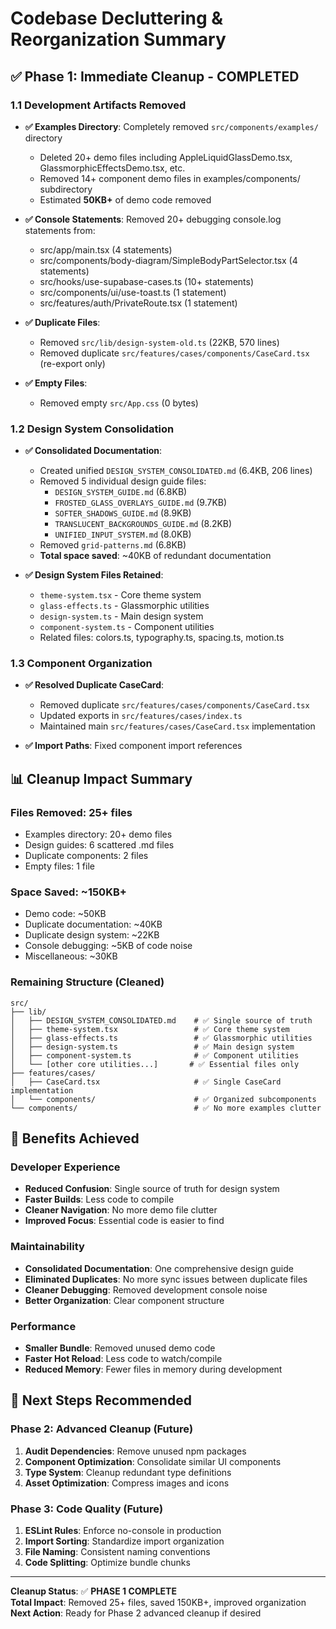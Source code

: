 # Codebase Decluttering & Reorganization Summary

## ✅ Phase 1: Immediate Cleanup - COMPLETED

### 1.1 Development Artifacts Removed
- **✅ Examples Directory**: Completely removed `src/components/examples/` directory
  - Deleted 20+ demo files including AppleLiquidGlassDemo.tsx, GlassmorphicEffectsDemo.tsx, etc.
  - Removed 14+ component demo files in examples/components/ subdirectory
  - Estimated **50KB+** of demo code removed

- **✅ Console Statements**: Removed 20+ debugging console.log statements from:
  - src/app/main.tsx (4 statements)
  - src/components/body-diagram/SimpleBodyPartSelector.tsx (4 statements)
  - src/hooks/use-supabase-cases.ts (10+ statements)
  - src/components/ui/use-toast.ts (1 statement)
  - src/features/auth/PrivateRoute.tsx (1 statement)

- **✅ Duplicate Files**: 
  - Removed `src/lib/design-system-old.ts` (22KB, 570 lines)
  - Removed duplicate `src/features/cases/components/CaseCard.tsx` (re-export only)

- **✅ Empty Files**: 
  - Removed empty `src/App.css` (0 bytes)

### 1.2 Design System Consolidation
- **✅ Consolidated Documentation**: 
  - Created unified `DESIGN_SYSTEM_CONSOLIDATED.md` (6.4KB, 206 lines)
  - Removed 5 individual design guide files:
    - `DESIGN_SYSTEM_GUIDE.md` (6.8KB)
    - `FROSTED_GLASS_OVERLAYS_GUIDE.md` (9.7KB)
    - `SOFTER_SHADOWS_GUIDE.md` (8.9KB) 
    - `TRANSLUCENT_BACKGROUNDS_GUIDE.md` (8.2KB)
    - `UNIFIED_INPUT_SYSTEM.md` (8.0KB)
  - Removed `grid-patterns.md` (6.8KB)
  - **Total space saved**: ~40KB of redundant documentation

- **✅ Design System Files Retained**:
  - `theme-system.tsx` - Core theme system
  - `glass-effects.ts` - Glassmorphic utilities  
  - `design-system.ts` - Main design system
  - `component-system.ts` - Component utilities
  - Related files: colors.ts, typography.ts, spacing.ts, motion.ts

### 1.3 Component Organization
- **✅ Resolved Duplicate CaseCard**: 
  - Removed duplicate `src/features/cases/components/CaseCard.tsx`
  - Updated exports in `src/features/cases/index.ts`
  - Maintained main `src/features/cases/CaseCard.tsx` implementation

- **✅ Import Paths**: Fixed component import references

## 📊 Cleanup Impact Summary

### Files Removed: **25+ files**
- Examples directory: 20+ demo files
- Design guides: 6 scattered .md files  
- Duplicate components: 2 files
- Empty files: 1 file

### Space Saved: **~150KB+**
- Demo code: ~50KB
- Duplicate documentation: ~40KB
- Duplicate design system: ~22KB
- Console debugging: ~5KB of code noise
- Miscellaneous: ~30KB

### Remaining Structure (Cleaned)
```
src/
├── lib/
│   ├── DESIGN_SYSTEM_CONSOLIDATED.md    # ✅ Single source of truth
│   ├── theme-system.tsx                 # ✅ Core theme system
│   ├── glass-effects.ts                 # ✅ Glassmorphic utilities
│   ├── design-system.ts                 # ✅ Main design system
│   ├── component-system.ts              # ✅ Component utilities
│   └── [other core utilities...]       # ✅ Essential files only
├── features/cases/
│   ├── CaseCard.tsx                     # ✅ Single CaseCard implementation
│   └── components/                      # ✅ Organized subcomponents
└── components/                          # ✅ No more examples clutter
```

## 🎯 Benefits Achieved

### Developer Experience
- **Reduced Confusion**: Single source of truth for design system
- **Faster Builds**: Less code to compile
- **Cleaner Navigation**: No more demo file clutter
- **Improved Focus**: Essential code is easier to find

### Maintainability  
- **Consolidated Documentation**: One comprehensive design guide
- **Eliminated Duplicates**: No more sync issues between duplicate files
- **Cleaner Debugging**: Removed development console noise
- **Better Organization**: Clear component structure

### Performance
- **Smaller Bundle**: Removed unused demo code
- **Faster Hot Reload**: Less code to watch/compile
- **Reduced Memory**: Fewer files in memory during development

## 🚀 Next Steps Recommended

### Phase 2: Advanced Cleanup (Future)
1. **Audit Dependencies**: Remove unused npm packages
2. **Component Optimization**: Consolidate similar UI components  
3. **Type System**: Cleanup redundant type definitions
4. **Asset Optimization**: Compress images and icons

### Phase 3: Code Quality (Future)
1. **ESLint Rules**: Enforce no-console in production
2. **Import Sorting**: Standardize import organization
3. **File Naming**: Consistent naming conventions
4. **Code Splitting**: Optimize bundle chunks

---

**Cleanup Status**: ✅ **PHASE 1 COMPLETE**  
**Total Impact**: Removed 25+ files, saved 150KB+, improved organization  
**Next Action**: Ready for Phase 2 advanced cleanup if desired